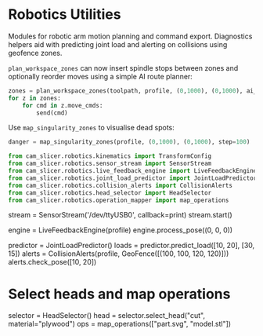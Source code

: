 # Robotics Utilities

Modules for robotic arm motion planning and command export.
Diagnostics helpers aid with predicting joint load and alerting on
collisions using geofence zones.

``plan_workspace_zones`` can now insert spindle stops between zones and
optionally reorder moves using a simple AI route planner:

```python
zones = plan_workspace_zones(toolpath, profile, (0,1000), (0,1000), ai_optimize=True)
for z in zones:
    for cmd in z.move_cmds:
        send(cmd)
```

Use ``map_singularity_zones`` to visualise dead spots:

```python
danger = map_singularity_zones(profile, (0,1000), (0,1000), step=100)
```

```python
from cam_slicer.robotics.kinematics import TransformConfig
from cam_slicer.robotics.sensor_stream import SensorStream
from cam_slicer.robotics.live_feedback_engine import LiveFeedbackEngine
from cam_slicer.robotics.joint_load_predictor import JointLoadPredictor
from cam_slicer.robotics.collision_alerts import CollisionAlerts
from cam_slicer.robotics.head_selector import HeadSelector
from cam_slicer.robotics.operation_mapper import map_operations
```

stream = SensorStream('/dev/ttyUSB0', callback=print)
stream.start()

engine = LiveFeedbackEngine(profile)
engine.process_pose((0, 0, 0))

predictor = JointLoadPredictor()
loads = predictor.predict_load([10, 20], [30, 15])
alerts = CollisionAlerts(profile, GeoFence([(100, 100, 120, 120)]))
alerts.check_pose([10, 20])

# Select heads and map operations
selector = HeadSelector()
head = selector.select_head("cut", material="plywood")
ops = map_operations(["part.svg", "model.stl"])
